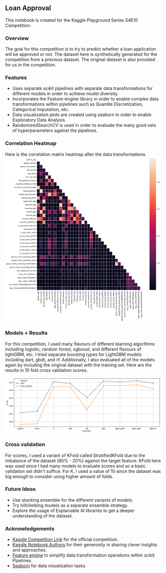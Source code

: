 ## Loan Approval

This notebook is created for the Kaggle Playground Series S4E10 Competition.

### Overview

The goal for this competition is to try to predict whether a loan application will be approved or not. The dataset here is synthetically generated for the competition from a previous dataset. The original dataset is also provided for us in the competition.

### Features

-   Uses separate scikit pipelines with separate data transformations for different models in order to achieve model diversity.
-   Incorporates the Feature-engine library in order to enable complex data transformations within pipelines such as Quantile Discretization, Categorical Imputation, etc.
-   Data visualization plots are created using seaborn in order to enable Exploratory Data Analysis.
-   RandomizedSearchCV is used in order to evaluate the many good sets of hyperparameters against the pipelines.

### Correlation Heatmap

Here is the correlation matrix heatmap after the data transformations.
![Correlation Heatmap](images/correlation_heatmap.png)

### Models + Results

For this competition, I used many flavours of different learning algorithms including logistic, random forest, xgboost, and different flavours of lightGBM, etc. I tried separate boosting types for LightGBM models including dart, gbdt, and rf. Additionally, I also evaluated all of the models again by including the original dataset with the training set. Here are the results in 10 fold cross validation scores.

![Model Scores](images/model_scores.png)

### Cross validation

For scores, I used a variant of KFold called StratifiedKFold due to the imbalance of the dataset (80% - 20%) against the target feature. KFold here was used since I had many models to evaluate scores and so a basic validation set didn't suffice. For K, I used a value of 10 since the dataset was big enough to consider using higher amount of folds.

### Future Ideas

-   Use stacking ensemble for the different variants of models.
-   Try hillclimbing models as a separate ensemble strategy.
-   Explore the usage of Explainable AI libraries to get a deeper understanding of the dataset.

### Acknowledgements

-   [Kaggle Competition Link](https://www.kaggle.com/competitions/playground-series-s4e10/overview) for the official competition.
-   [Kaggle Notebook Authors](https://www.kaggle.com/competitions/playground-series-s4e10/code?competitionId=84894&sortBy=voteCount&excludeNonAccessedDatasources=true) for their generosity in sharing clever insights and approaches.
-   [Feature engine](https://feature-engine.trainindata.com/en/latest/index.html) to simplify data transformation operations within scikit Pipelines.
-   [Seaborn](https://seaborn.pydata.org) for data visualization tasks
